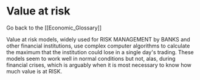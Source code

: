 # Value at risk

Go back to the [[Economic_Glossary]]


Value at risk models, widely used for RISK MANAGEMENT by BANKS and other financial institutions, use complex computer algorithms to calculate the maximum that the institution could lose in a single day's trading. These models seem to work well in normal conditions but not, alas, during financial crises, which is arguably when it is most necessary to know how much value is at RISK.

